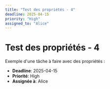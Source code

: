 ```yaml
---
title: "Test des propriétés - 4"
deadline: 2025-04-15
priority: "High"
assigned_to: "Alice"
---
```


# Test des propriétés - 4

Exemple d'une tâche à faire avec des propriétés :

- **Deadline**: 2025-04-15
- **Priorité**: High
- **Assignée à**: Alice
